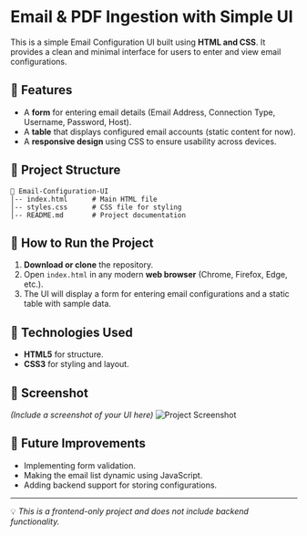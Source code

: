 #  Email & PDF Ingestion with Simple UI

This is a simple Email Configuration UI built using **HTML and CSS**. It provides a clean and minimal interface for users to enter and view email configurations.

## 📌 Features

- A **form** for entering email details (Email Address, Connection Type, Username, Password, Host).
- A **table** that displays configured email accounts (static content for now).
- A **responsive design** using CSS to ensure usability across devices.

## 📂 Project Structure

```
📁 Email-Configuration-UI
│-- index.html      # Main HTML file
│-- styles.css      # CSS file for styling
│-- README.md       # Project documentation
```

## 📜 How to Run the Project

1. **Download or clone** the repository.
2. Open `index.html` in any modern **web browser** (Chrome, Firefox, Edge, etc.).
3. The UI will display a form for entering email configurations and a static table with sample data.

## 🎨 Technologies Used

- **HTML5** for structure.
- **CSS3** for styling and layout.

## 📸 Screenshot

&#x20;*(Include a screenshot of your UI here)*
![Project Screenshot](<Screenshot 2025-02-27 at 7.58.46 PM.png>)

## 🚀 Future Improvements

- Implementing form validation.
- Making the email list dynamic using JavaScript.
- Adding backend support for storing configurations.

---

💡 *This is a frontend-only project and does not include backend functionality.*

